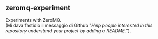 ## zeromq-experiment
Experiments with ZeroMQ.<br />
(Mi dava fastidio il messaggio di Github "*Help people interested in this repository understand your project by adding a README.*").